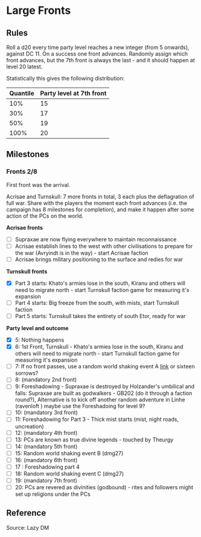 # Large Fronts

## Rules

Roll a d20 every time party level reaches a new integer (from 5 onwards), against DC 11. On a success one front advances. Randomly assign which front advances, but the 7th front is always the last - and it should happen at level 20 latest.

Statistically this gives the following distribution:

| Quantile | Party level at 7th front |
| -------- | ------------------------ |
| 10%      | 15                       |
| 30%      | 17                       |
| 50%      | 19                       |
| 100%     | 20                       |

## Milestones

### Fronts 2/8

First front was the arrival.

Acrisae and Turnskull: 7 more fronts in total, 3 each plus the deflagration of full war. Share with the players the moment each front advances (i.e. the campaign has 8 milestones for completion), and make it happen after some action of the PCs on the world.

**Acrisae fronts**
- [ ] Supraxae are now flying everywhere to maintain reconnaissance 
- [ ] Acrisae establish lines to the west with other civilisations to prepare for the war (Avryindt is in the way) - start Acrisae faction
- [ ] Acrisae brings military positioning to the surface and redies for war

**Turnskull fronts**
- [x] Part 3 starts: Khato's armies lose in the south, Kiranu and others will need to migrate north - start Turnskull faction game for measuring it's expansion 
- [ ] Part 4 starts: Big freeze from the south, with mists, start Turnskull faction
- [ ] Part 5 starts: Turnskull takes the entirety of south Etor, ready for war

**Party level and outcome**
- [x] 5: Nothing happens
- [x] 6: 1st Front, Turnskull - Khato's armies lose in the south, Kiranu and others will need to migrate north - start Turnskull faction game for measuring it's expansion 
- [ ] 7: If no front passes, use a random world shaking event A [link](https://chartopia.d12dev.com/chart/3708/) or sixteen sorrows?
- [ ] 8: (mandatory 2nd front)
- [ ] 9: Foreshadowing - Supraxae is destroyed by Holzander's umbilical and falls: Supraxae are built as godwalkers - GB202 (do it through a faction round?), Alternative is to kick off another random adventure in Linhe (ravenloft ) maybe use the Foreshadoing for level 9?
- [ ] 10: (mandatory 3rd front)
- [ ] 11:  Foreshadowing for Part 3 - Thick mist starts (mist, night roads, uncreation)
- [ ] 12: (mandatory 4th front)
- [ ] 13: PCs are known as true divine legends - touched by Theurgy
- [ ] 14: (mandatory 5th front)
- [ ] 15: Random world shaking event B (dmg27) 
- [ ] 16: (mandatory 6th front)
- [ ] 17 : Foreshadowing part 4
- [ ] 18: Random world shaking event C (dmg27) 
- [ ] 19: (mandatory 7th front)
- [ ] 20: PCs are revered as divinities (godbound) - rites and followers might set up religions under the PCs

## Reference
Source: Lazy DM

